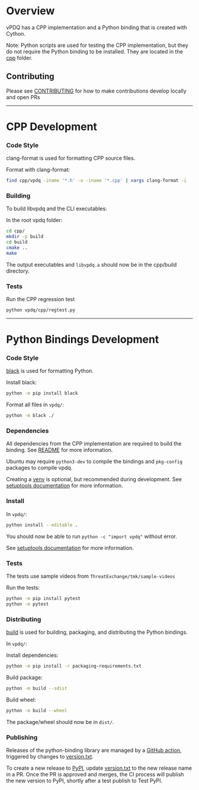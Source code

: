 # Overview

vPDQ has a CPP implementation and a Python binding that is created with Cython.

Note: Python scripts are used for testing the CPP implementation, but they do not require the Python binding to be installed. They are located in the [cpp](./cpp) folder.


## Contributing
Please see [CONTRIBUTING](../CONTRIBUTING.md) for how to make contributions develop locally and open PRs

---

# CPP Development

### Code Style

clang-format is used for formatting CPP source files.

Format with clang-format:
```sh
find cpp/vpdq -iname '*.h' -o -iname '*.cpp' | xargs clang-format -i
```

### Building

To build libvpdq and the CLI executables:

In the root vpdq folder:
```sh
cd cpp/
mkdir -p build
cd build
cmake ..
make
```

The output executables and `libvpdq.a` should now be in the cpp/build directory.

### Tests

Run the CPP regression test
```sh
python vpdq/cpp/regtest.py
```

---

# Python Bindings Development

### Code Style

[black](https://pypi.org/project/black/) is used for formatting Python.

Install black:
```sh
python -m pip install black
```

Format all files in `vpdq/`:

```sh
python -m black ./
```

### Dependencies
All dependencies from the CPP implementation are required to build the binding. See [README](../README.md) for more information.

Ubuntu may require `python3-dev` to compile the bindings and `pkg-config` packages to compile vpdq.

Creating a [venv](https://docs.python.org/3/library/venv.html) is optional, but recommended during development. See [setuptools documentation](https://setuptools.pypa.io/en/latest/userguide/development_mode.html) for more information.


### Install

In `vpdq/`:
```sh
python install --editable .
```

You should now be able to run `python -c "import vpdq"` without error.

See [setuptools documentation](https://setuptools.pypa.io/en/latest/userguide/development_mode.html) for more information.

### Tests

The tests use sample videos from `ThreatExchange/tmk/sample-videos`

Run the tests:
```sh
python -m pip install pytest
python -m pytest
```

### Distributing

[build](https://github.com/pypa/build) is used for building, packaging, and distributing the Python bindings.

In `vpdq/`:

Install dependencies:
```sh
python -m pip install -r packaging-requirements.txt
```

Build package:
```sh
python -m build --sdist 
```

Build wheel:
```sh
python -m build --wheel
```

The package/wheel should now be in `dist/`.

### Publishing

Releases of the python-binding library are managed by a [GitHub action](../.github/workflows/vpdq-release.yaml), triggered by changes to [version.txt](./version.txt).

To create a new release to [PyPI](https://pypi.org/project/vpdq/), update [version.txt](./version.txt) to the new release name in a PR. Once the PR is approved and merges, the CI process will publish the new version to PyPI, shortly after a test publish to Test PyPI.